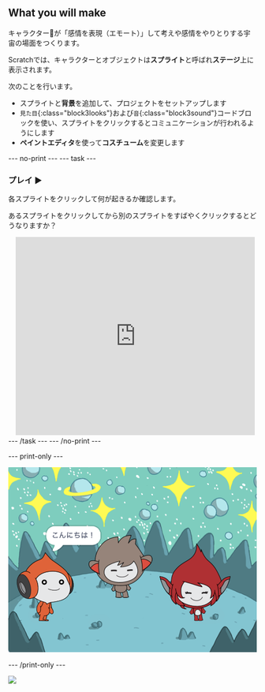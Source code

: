 ## What you will make

キャラクター👾が「感情を表現（エモート）」して考えや感情をやりとりする宇宙の場面をつくります。

Scratchでは、キャラクターとオブジェクトは**スプライト**と呼ばれ**ステージ**上に表示されます。

次のことを行います。
+ スプライトと**背景**を追加して、プロジェクトをセットアップします
+ `見た目`{:class="block3looks"}および`音`{:class="block3sound"}コードブロックを使い、スプライトをクリックするとコミュニケーションが行われるようにします
+ **ペイントエディタ**を使って**コスチューム**を変更します

--- no-print --- --- task ---
### プレイ ▶️
<div style="display: flex; flex-wrap: wrap">
<div style="flex-basis: 175px; flex-grow: 1">  
各スプライトをクリックして何が起きるか確認します。 

あるスプライトをクリックしてから別のスプライトをすばやくクリックするとどうなりますか？
</div>
<div class="scratch-preview" style="margin-left: 15px;">
  <iframe allowtransparency="true" width="485" height="402" src="https://scratch.mit.edu/projects/embed/485673032/?autostart=false" frameborder="0"></iframe>
</div>
</div>
--- /task --- --- /no-print ---

--- print-only ---

![完成したプロジェクト。](images/showcase_static.png)

--- /print-only ---

![](https://code.org/api/hour/begin_raspi_space.png)

